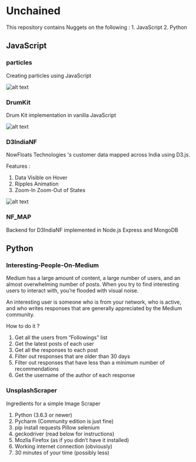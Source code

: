 # Unchained
This repository contains Nuggets on the following : 1. JavaScript 2. Python

##  JavaScript

### particles
Creating particles using JavaScript

![alt text](https://github.com/Survivor75/Unchained/blob/master/JavaScript/partcles/img/particles.png?raw=true "particle.js")

### DrumKit
Drum Kit implementation in vanilla JavaScript


![alt text](https://github.com/Survivor75/Unchained/blob/master/JavaScript/Drum_Kit/img/drum_kit.PNG?raw=true "drum kit")

### D3IndiaNF
NowFloats Technologies 's customer data mapped across India  using D3.js.

Features :
1. Data Visible on Hover
2. Ripples Animation
3. Zoom-In Zoom-Out of States

![alt text](https://github.com/Survivor75/Unchained/blob/master/JavaScript/D3IndiaNF/img/india_nf.PNG?raw=true "particle.js")

### NF_MAP
Backend for D3IndiaNF implemented in Node.js Express and MongoDB

## Python

### Interesting-People-On-Medium
Medium has a large amount of content, a large number of users, and an almost overwhelming number of posts. When you try to find interesting users to interact with, you’re flooded with visual noise.

An interesting user is someone who is from your network, who is active, and who writes responses that are generally appreciated by the Medium community.

How to do it ?

1. Get all the users from “Followings” list
2. Get the latest posts of each user
3. Get all the responses to each post
4. Filter out responses that are older than 30 days
5. Filter out responses that have less than a minimum number of recommendations
6. Get the username of the author of each response

### UnsplashScraper
Ingredients for a simple Image Scraper

1. Python (3.6.3 or newer)
2. Pycharm (Community edition is just fine)
3. pip install requests Pillow selenium
4. geckodriver (read below for instructions)
5. Mozlla Firefox (as if you didn’t have it installed)
6. Working internet connection (obviously)
7. 30 minutes of your time (possibly less)
